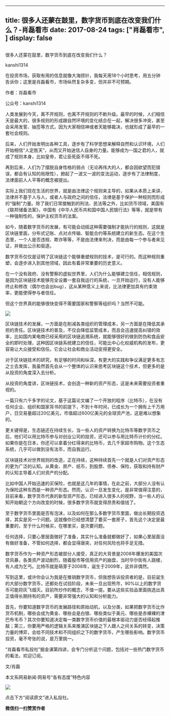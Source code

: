 
---
title:  很多人还蒙在鼓里，数字货币到底在改变我们什么？-肖磊看市
date: 2017-08-24
tags: ["肖磊看市", ]
display: false
---


## 



很多人还蒙在鼓里，数字货币到底在改变我们什么？




kanshi1314




在投资市场，获取有用的信息就像大海捞针，我每天用18个小时思考，用五分钟告诉你；这里是肖磊看市，市场纵然复杂多变，但并非不可预期。


作者：肖磊看市

公众号：kanshi1314



人类发展到今天，离不开规则，也离不开规则的不断升级。最早的时候，人们相信天是最大的，很多规则的形成跟自然环境的变化结合在一起，解决很多冲突，甚至会采用发誓、抽签等方式，因为大家相信神或者天能够裁决，也就形成了最早的一套社会规则。



后来，人们开始发明出各种工具，逐步有了科学思想来解释自然和认识环境，人们开始相信“人定胜天”，从而又开始迷信人自身的力量。能够成为一国之君的人，就成了规则本身，比如皇帝，君让臣死臣不得不死。



再到后来，人们为了摆脱自身性格的弱点（无论再伟大的人，都会因欲望而犯错误，都会有认知的局限性），掀起了一波又一波的变法运动，逐步有了法律制度，法律面前人人平等的概念被提出。



实际上我们现在生活的世界，就是由法律这个规则来主导的，如果从本质上来讲，法律并不基于人与人，或者人与政府之间的信任，法律是基于保护一种规则而形成的“强制”力量。除了我们日常接触到的刑法、民法等之外，比如货币领域，美国有《联邦储备法案》，中国有《中华人民币共和国中国人民银行法》等等，就是带有一种强制性的，保护主权货币的法案。



如今，随着数字货币的发展，有可能会动摇这种需要强制才能执行的规则，这就是区块链里面，分布式记账、点对点传输、智能合约等系统建立的新生态。在这个生态里，一个人是否违规、欺诈等等，不是由法律来判决，而是由每一个参与者来见证，并做出公示和驱逐。



数字货币仅仅是证明了区块链这个能够重塑规则的技术，是可行的。而这种规则重塑，会逐步进入到其他领域，因此有着非常重要的历史意义。



在一个没有政府、没有警察的虚拟世界里，人们为什么能够建立信任，相信规则，是因为区块链技术能够完全设置一套自我运行的系统，一旦开始运行，没有人能够终止和修改（偶尔也会出bug），这从某种意义上来说，比法律更加具有约束效率，更能使得参与者信任。



但这个世界真的能够很快变得不需要国家和警察等组织吗？当然不可能。



<img data-s="300,640" data-type="jpeg" src="https://mmbiz.qpic.cn/mmbiz_jpg/rIYcHn0KrPRSDsuaDLqZPXBDQYrbp4VSXPZ3e69jU2oibiaox83HWSZWomSpMIJqaUxibT5epL18tUXTsUFcuGFXQ/0?wx_fmt=jpeg" class="" data-ratio="0.7515625" data-w="1280"/>



区块链技术的发展，一方面是在削减各类组织的管理成本，另一方面是在降低其承担的责任。区块链技术的普及，不仅会降低监管成本，而且会迅速提高纠错的效率，比如国内某电商已经采用的区块链追溯系统，就能够很好的做到防伪和食品安全的即时处理，这种因区块链系统建立的信任，可能比中心化权威机构的发布，更容易让大众接受和信任。它会让社会和商业活动变得更安全。



对于区块链技术的研究，有足够的时间和纵深，有更大的实践和争议满足更多有志之士去发挥，我虽然首先会从一个整体的认识来思考区块链这个技术，但更多的是从投资的角度深入去分析。



从投资的角度讲，区块链技术，会创造一种新的资产形态，这是未来需要投资者重视的。



一篇只有六千多字的论文，基于这篇论文编了一个开放的程序（比特币），在没有任何企业、组织和国家背书的前提下，不到十年时间，已成长为一个拥有上千万用户，日交易量超过20亿美元，市值超过600亿美元的全球资产池，这是难以想象的。



更关键得是，生态链还在持续生长，当一些人的资产转换为比特币等数字货币之后，他们可以用比特币参与对创业公司的投资，还可以参与用比特币计价的分红。如果你是在日本，你还可以拿着分红得来的比特币，去几千家超市购物。这个生态系统，几乎可以做到没有法币，而自我运行。



区块链技术对世界规则的改造，正在持续，这种持续首先一个就是人们对资产形态的更为广泛的认知。从黄金、房产、纸币，到股票、债券、保险，获取和持有财产的认知主导着人们对资产的分配。



比如中国人开始迅速的买保险，也就是这几年的事情，在此之前，大部分人没有认为保险这种东西是一种资产形态。然而，认识一旦发生变化，是非常值得注意的，目前来看，数字货币代表的新型资产形态，已经进入很多人的视野，当一些人的认知开始朝这个方向改变的时候，很多数字货币就变得昂贵和值钱了。



至于数字货币里面是否有泡沫，以及如何在那么多数字货币里面，做出长期投资选择，其实是另一个问题。这就像你已经想清楚了要买一套房子，首先这个决定是最重要的，至于什么时候买，在哪里买，是次要问题。



任何选择，只要心里层面做好了准备，其实什么准备就都做好了，如果心里层面没有做好准备，不管如何选择，都会显得唐突，对任何风险也将手足无措。



数字货币作为一种资产形态被部分人接受，真正的大背景是2008年爆发的美国次贷风暴，各类资产波动剧烈，随着股市等信用资产的崩盘，当时华尔街有人跳楼，有人成为乞丐。比特币就是萌芽于2008年，诞生于2009年，这并非偶然。



写到这里，或许你会认为我是在推销数字货币，但我想告诉投资者的是，目前诞生的大部分数字货币，还都处在试验阶段，未来一旦出现熊市，90%以上的数字货币可能将灰飞烟灭。目前所炒作的概念，不值一提。要从这些实验品里面挑选出真正值得长期持有的资产，需要非常强大的认知和分析能力。



首先，你要知道数字货币的发展路径和原始动机，以及分类，如果把数字货币比作货币机制，哪些会成为黄金、哪些会是白银、哪些类似于美元、哪些是赤裸裸的津巴布韦币？其次你要知道决定每一类数字货币价值的最根本驱动力是否经得起推敲；第三，你要用严格的逻辑关系来推演区块链之下人跟人之间关系的转变，决策力量的博弈，会给不同技术和不同组织之下的数字货币，产生哪些影响。数字货币投资，毫不夸张的说，是万里挑一。



“肖磊看市私投社”掘金课第四讲，会专门分析这个问题，包括对一些热门数字货币的看法，欢迎订阅。



文/肖磊



本文系网易新闻·网易号“各有态度”特色内容



<img data-s="300,640" data-type="jpeg" src="https://mmbiz.qpic.cn/mmbiz_jpg/rIYcHn0KrPSoCCVsSwjnzXFTUVnQ0SCibAibjK6ahvRb0l1ubefzy0RNU7vxiaOA1dn1N88nbOkbicedpe1J9UuSHA/0?wx_fmt=jpeg" class="" data-ratio="0.55546875" data-w="1280"/>

点击下方“阅读原文”进入私投社。


**微信扫一扫赞赏作者**















